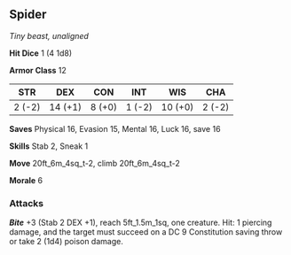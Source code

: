 ## Spider

*Tiny beast, unaligned*

**Hit Dice** 1 (4 1d8)

**Armor Class** 12

| STR     | DEX     | CON     | INT     | WIS     | CHA     |
|---------|---------|---------|---------|---------|---------|
|  2 (-2) | 14 (+1) |  8 (+0) |  1 (-2) | 10 (+0) |  2 (-2) |

**Saves** Physical 16, Evasion 15, Mental 16, Luck 16, save 16

**Skills** Stab 2, Sneak 1

**Move** 20ft\_6m\_4sq\_t-2, climb 20ft\_6m\_4sq\_t-2

**Morale** 6

### Attacks

***Bite*** +3 (Stab 2 DEX +1), reach 5ft\_1.5m\_1sq, one creature. Hit: 1 piercing damage, and the target must succeed on a DC 9 Constitution saving throw or take 2 (1d4) poison damage.


